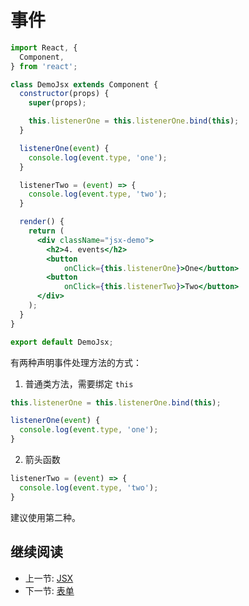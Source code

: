 # 事件

```jsx
import React, {
  Component,
} from 'react';

class DemoJsx extends Component {
  constructor(props) {
    super(props);

    this.listenerOne = this.listenerOne.bind(this);
  }

  listenerOne(event) {
    console.log(event.type, 'one');
  }

  listenerTwo = (event) => {
    console.log(event.type, 'two');
  }

  render() {
    return (
      <div className="jsx-demo">
        <h2>4. events</h2>
        <button
            onClick={this.listenerOne}>One</button>
        <button
            onClick={this.listenerTwo}>Two</button>
      </div>
    );
  }
}

export default DemoJsx;
```

有两种声明事件处理方法的方式：

1. 普通类方法，需要绑定 `this`
  ```js
  this.listenerOne = this.listenerOne.bind(this);

  listenerOne(event) {
    console.log(event.type, 'one');
  }
  ```
2. 箭头函数
  ```js
  listenerTwo = (event) => {
    console.log(event.type, 'two');
  }
  ```

建议使用第二种。

## 继续阅读

+ 上一节: [JSX](./jsx.md)
+ 下一节: [表单](./form.md)
